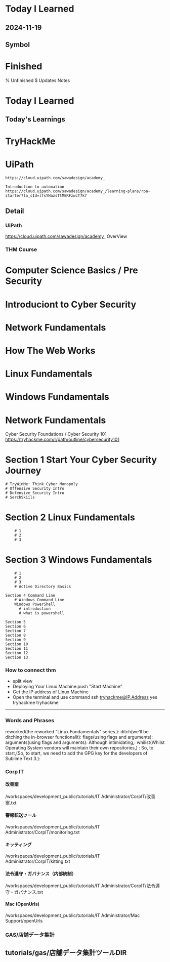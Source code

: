 # Today I Learned

## 2024-11-19

## Symbol
# Finished
% Unfinished
$ Updates Notes

# Today I Learned
## Today's Learnings
   # TryHackMe
   # UiPath
    https://cloud.uipath.com/sawadesign/academy_

    Introduction to automation
    https://cloud.uipath.com/sawadesign/academy_/learning-plans/rpa-starter?lo_cId=lfsYHazsTtMERFzwcT7k7


## Detail

### UiPath
https://cloud.uipath.com/sawadesign/academy_
OverView

### THM Course

# Computer Science Basics / Pre Security
  # Introduciont to Cyber Security
  # Network Fundamentals
  # How The Web Works
  # Linux Fundamentals
  # Windows Fundamentals
  # Network Fundamentals


  Cyber Security Foundations / Cyber Security 101
    https://tryhackme.com/r/path/outline/cybersecurity101

  # Section 1 Start Your Cyber Security Journey
    # TryWinMe: Think Cyber Monopoly
    # Offensive Security Intro
    # Defensive Security Intro
    # SerchSkiils

  # Section 2 Linux Fundamentals
        # 1
        # 2
        # 3

  # Section 3 Windows Fundamentals
        # 1
        # 2
        # 3
        # Active Directory Basics

    Section 4 Command Line
        # Windows Command Line
        Windows PowerShell
          # introduction
          # what is powershell
    
    Section 5 
    Section 6
    Section 7
    Section 8
    Section 9
    Section 10
    Section 11
    Section 12
    Section 13


### How to connect thm
- split view
- Deploying Your Linux Machine:push "Start Machine"
- Get the IP address of Linux Machine
- Open the terminal and use command
  ssh tryhackme@IP.Address
  yes
  tryhackme
  tryhackme
---



### Words and Phrases
reworked(the reworked "Linux Fundamentals" series.):
ditch(we'll be ditching the in-browser functionalit):
flags(using flags and arguments):
arguments(using flags and arguments):
Although intimidating,:
whilist(Whilst Operating System vendors will maintain their own repositories,) :
So, to start,(So, to start, we need to add the GPG key for the developers of Sublime Text 3.):



### Corp IT

#### 改善案
/workspaces/development_public/tutorials/IT Administrator/CorpIT/改善案.txt

#### 警報転送ツール
/workspaces/development_public/tutorials/IT Administrator/CorpIT/monitoring.txt

#### キッティング
/workspaces/development_public/tutorials/IT Administrator/CorpIT/kitting.txt

#### 法令遵守・ガバナンス（内部統制）
/workspaces/development_public/tutorials/IT Administrator/CorpIT/法令遵守・ガバナンス.txt

#### Mac (OpenUrls)
/workspaces/development_public/tutorials/IT Administrator/Mac Support/openUrls

### GAS/店舗データ集計
tutorials/gas/店舗データ集計ツールDIR
---

